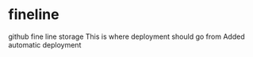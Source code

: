 fineline
========

github fine line storage
This is where deployment should go from
Added automatic deployment
